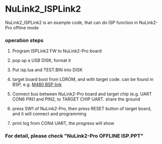 # NuLink2_ISPLink2 
NuLink2_ISPLink2 is an example code, that can do ISP function in NuLink2-Pro offline mode  
### operation steps
1. Program ISPLink2 FW to NuLink2-Pro board
1. pop up a USB DISK, format it
1. Put isp.lua and TEST.BIN into DISK  
1. target board boot from LDROM, and with target code. can be found in BSP, e.g. [M480 BSP link](https://github.com/OpenNuvoton/M480BSP/tree/master/SampleCode/ISP)

1. Connect bus between NuLink2-Pro board and target chip (e.g. UART CON6 PIN1 and PIN2, to TARGET CHIP UART. share the ground
1. press SW1 of NuLink2-Pro, then press RESET button of target board, and it will connect and programming
1. print log from CON4 UART, the progress will show
 

### For detail, please check "NuLink2-Pro OFFLINE ISP.PPT"

